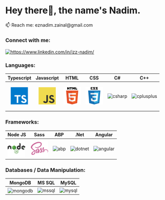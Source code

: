 <h1>Hey there👋, the name's Nadim.</h1>
📫 Reach me: eznadim.zainal@gmail.com
  

<h3 align="left">Connect with me:</h3>
<p align="left">

<a href="https://www.linkedin.com/in/izz-nadim/" target="blank"><img align="center" src="https://raw.githubusercontent.com/rahuldkjain/github-profile-readme-generator/master/src/images/icons/Social/linked-in-alt.svg" alt="https://www.linkedin.com/in/izz-nadim/" height="30" width="40" /></a>
</p>

### Languages:
| Typescript | Javascript | HTML | CSS | C# | C++ |
|----------|----------|----------|----------|----------|----------|
| <p align="center"><img src="https://raw.githubusercontent.com/devicons/devicon/master/icons/typescript/typescript-original.svg" title="Typescript" alt="Typescript" width="55" height="55"/></p> | <p align="center"><img src="https://github.com/devicons/devicon/blob/master/icons/javascript/javascript-original.svg" title="JavaScript" alt="JavaScript" width="55" height="55"/></p> | <img src="https://raw.githubusercontent.com/devicons/devicon/master/icons/html5/html5-original-wordmark.svg" alt="html5" width="55" height="55"/> | <img src="https://raw.githubusercontent.com/devicons/devicon/master/icons/css3/css3-original-wordmark.svg" alt="css3" width="55" height="55"/> | <img src="https://cdn.worldvectorlogo.com/logos/c--4.svg" alt="csharp" width="55" height="55"/> | <img src="https://cdn.worldvectorlogo.com/logos/c.svg" alt="cplusplus" width="55" height="55"/> 

### Frameworks:
| Node JS | Sass | ABP | .Net | Angular |
|----------|----------|----------|----------|----------|
| <img src="https://raw.githubusercontent.com/devicons/devicon/master/icons/nodejs/nodejs-original-wordmark.svg" alt="nodejs" width="55" height="55"/> | <img src="https://raw.githubusercontent.com/devicons/devicon/master/icons/sass/sass-original.svg" alt="sass" width="55" height="55"/>  | <img src="https://cdn.worldvectorlogo.com/logos/abp-framework.svg" alt="abp" width="55" height="55"> | <img src="https://icon.icepanel.io/Technology/svg/.NET-core.svg" alt="dotnet" width="55" height="55"> | <img src ="https://www.svgrepo.com/show/439061/angular.svg" alt="angular" width="55" height="55"> 

### Databases / Data Manipulation:
| MongoDB | MS SQL | MySQL |
|--------|----------|--------|
| <img src="https://cdn.worldvectorlogo.com/logos/mongodb-icon-2.svg" alt="mongodb" width="60" height="55" align="center"/>  | <img src="https://www.svgrepo.com/show/303229/microsoft-sql-server-logo.svg" alt="mssql" width="55" height="55">| <img src="https://www.svgrepo.com/show/303251/mysql-logo.svg" alt="mysql" width="55" height="55"/>
